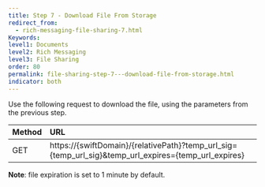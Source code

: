 ```yaml
---
title: Step 7 - Download File From Storage
redirect_from:
  - rich-messaging-file-sharing-7.html
Keywords:
level1: Documents
level2: Rich Messaging
level3: File Sharing
order: 80
permalink: file-sharing-step-7---download-file-from-storage.html
indicator: both
---
```


Use the following request to download the file, using the parameters from the previous step.

| Method | URL |
| :--- | :--- |
| GET | https://{swiftDomain}/{relativePath}?temp_url_sig={temp_url_sig}&temp_url_expires={temp_url_expires} |

**Note**: file expiration is set to 1 minute by default.
